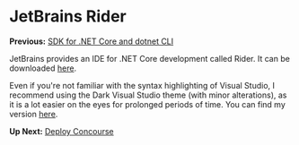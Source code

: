 # JetBrains Rider

**Previous:** [SDK for .NET Core and dotnet CLI](../sdk-for-.net-core-and-dotnet-cli)

JetBrains provides an IDE for .NET Core development called Rider. It can be downloaded [here](https://www.jetbrains.com/rider/download/).

Even if you're not familiar with the syntax highlighting of Visual Studio, I recommend using the Dark Visual Studio theme (with minor alterations), as it is a lot easier on the eyes for prolonged periods of time. You can find my version [here](VisualStudioDark-Custom.icls).

**Up Next:** [Deploy Concourse](../deploy-concourse)
